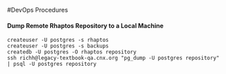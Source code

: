#DevOps  Procedures

#### Dump Remote Rhaptos Repository to a Local Machine
```
createuser -U postgres -s rhaptos
createuser -U postgres -s backups
createdb -U postgres -O rhaptos repository
ssh richh@legacy-textbook-qa.cnx.org "pg_dump -U postgres repository" | psql -U postgres repository
```

